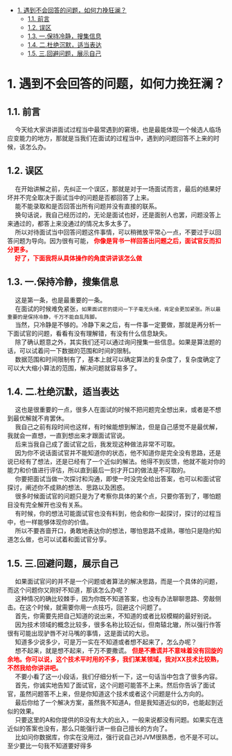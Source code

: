 
<!-- TOC -->

- [1. 遇到不会回答的问题，如何力挽狂澜？](#1-遇到不会回答的问题如何力挽狂澜)
    - [1.1. 前言](#11-前言)
    - [1.2. 误区](#12-误区)
    - [1.3. 一.保持冷静，搜集信息](#13-一保持冷静搜集信息)
    - [1.4. 二.杜绝沉默，适当表达](#14-二杜绝沉默适当表达)
    - [1.5. 三.回避问题，展示自己](#15-三回避问题展示自己)

<!-- /TOC -->


# 1. 遇到不会回答的问题，如何力挽狂澜？  

<!-- 
遇到不会回答的问题，如何力挽狂澜 ？
https://mp.weixin.qq.com/s/DcjMzLCN91CYL4CEWuGr-Q
-->

## 1.1. 前言

&emsp; 今天给大家讲讲面试过程当中最常遇到的窘境，也是最能体现一个候选人临场应变能力的地方，那就是当我们在面试的过程当中，遇到的问题回答不上来的时候，该怎么办。  

## 1.2. 误区

&emsp; 在开始讲解之前，先纠正一个误区，那就是对于一场面试而言，最后的结果好坏并不完全取决于面试当中的问题是否都回答了上来。  
&emsp; 能不能录取和是否回答出所有问题并没有直接的联系。  
&emsp; 换句话说，我自己经历过的，无论是面试也好，还是面别人也罢，问题没答上来通过的，都答上来没通过的情况太多太多了。  
&emsp; 所以对待面试当中回答问题这件事情，可以稍微放平常心一点，不要过于以回答问题为导向。因为很有可能， **<font color = "red">你像是背书一样回答出问题之后，面试官反而扣分更多。  
&emsp; 好了，下面我将从具体操作的角度讲讲该怎么做</font>**  

## 1.3. 一.保持冷静，搜集信息

&emsp; 这是第一条，也是最重要的一条。  
&emsp; 在面试的时候难免紧张，`如果面试官的提问一下子毫无头绪，肯定会更加紧张。所以最重要的是保持冷静，千万不能自乱阵脚。`  
&emsp; 当然，只冷静是不够的。冷静下来之后，有一件事一定要做，那就是再分析一下面试官的问题，看看有没有理解错，有没有什么信息缺失。  
&emsp; 除了确认题意之外，其实我们还可以通过询问搜集一些信息。如果是算法题的话，可以试着问一下数据的范围和时间的限制。  
&emsp; 数据范围和时间限制有了，基本上就可以确定算法的复杂度了，复杂度确定了可以大大缩小算法的范围，解决问题就容易多了。  

## 1.4. 二.杜绝沉默，适当表达

&emsp; 这也是很重要的一点，很多人在面试的时候不把问题完全想出来，或者是不想到最优解就不肯罢休。  
&emsp; 我自己之前有段时间也这样，有时候能想到解法，但是自己感觉不是最优解，我就会一直想，一直到想出来才跟面试官说。  
&emsp; 后来当我自己成了面试官之后，我发现这种做法非常不可取。  
&emsp; 因为你不说话面试官并不能知道你的状态，他不知道你是完全没有思路，还是说已经有了想法，还是已经有了一个近似的解法。他得不到反馈，他就不能对你的能力和价值进行评估，所以直到最后一刻才开口的做法是不可取的。  
&emsp; 你要把面试当做一次探讨和沟通，即使一时没完全给出答案，也可以和面试官探讨，阐述你不成熟的想法、思路以及困惑。  
&emsp; 很多时候面试官的问题只是为了考察你具体的某个点，只要你答到了，哪怕题目没有完全解开也没有关系。  
&emsp; 有时候，你的想法可能面试官也没有料到，他会和你一起探讨，探讨的过程当中，也一样能够体现你的价值。  
&emsp; 所以不要吝啬开口，勇敢地表达你的想法，哪怕思路不成熟，哪怕只是隐约知道怎么做，也可以试着和面试官分享。  

## 1.5. 三.回避问题，展示自己

&emsp; 如果面试官问的并不是一个问题或者算法的解决思路，而是一个具体的问题，而这个问题你又刚好不知道，那该怎么办呢？  
&emsp; 这种情况的确比较棘手，因为你既不知道答案，也没有办法聊聊思路、旁敲侧击。在这个时候，就需要你用一点技巧，回避这个问题了。  
&emsp; 首先，你需要先把自己知道的说出来，不知道的或者比较模糊的最好别说。  
&emsp; 因为技术领域的概念比较多，很多名称比较近似，但南辕北辙，所以强行作答很有可能出现驴唇不对马嘴的事情，这是面试的大忌。  
&emsp; 知道多少说多少，可是万一实在不知道或者想不起来了，怎么办呢？  
&emsp; 想不起来，就是想不起来，千万不要撒谎。 **<font color = "red">但是不撒谎并不意味着没有回旋的余地。你可以说，这个技术平时用的不多，我们某某领域，我对XX技术比较熟，不然我给你讲讲吧。</font>**  
&emsp; 不要小看了这一小段话，我们仔细分析一下，这一句话当中包含了很多内容。  
&emsp; 首先，你诚实地告知了面试官，这个问题可能答不上来。然后你告诉了面试官，虽然问题答不上来，但是你知道这个技术或者这个问题是什么方向的。  
&emsp; 最后你给了一个解决方案，虽然我不知道A，但是我知道近似的B，也能起到近似的效果。  
&emsp; 只要这里的A和你提供的B没有太大的出入，一般来说都没有问题。如果实在连近似的答案也没有，那么只能强行讲一些自己擅长的方向了。  
&emsp; 比如问你数据库，你实在没用过，强行说自己对JVM很熟悉，也不是不可以。至少要比一句我不知道要好得多  
